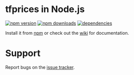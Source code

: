 # tfprices in Node.js

[![npm version](https://img.shields.io/npm/v/tfprices.svg)](https://npmjs.com/package/tfprices)
[![npm downloads](https://img.shields.io/npm/dm/tfprices.svg)](https://npmjs.com/package/tfprices)
[![dependencies](https://img.shields.io/david/jacobtruman/nodejs_tfprices.svg)](https://david-dm.org/jacobtruman/nodejs_tfprices)

Install it from [npm](https://www.npmjs.com/package/tfprices) or check out the [wiki](https://github.com/jacobtruman/nodejs_tfprices/wiki) for documentation.

# Support

Report bugs on the [issue tracker](https://github.com/jacobtruman/nodejs_tfprices/issues).
